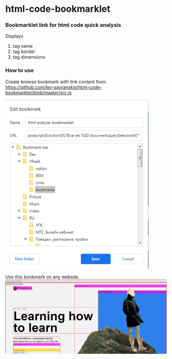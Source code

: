 # html-code-bookmarklet

### Bookmarklet link for html code quick analysis

Displays 
1. tag name
1. tag border
2. tag dimensions

### How to use

Create browse bookmark with link content from  
https://github.com/lev-savranskiy/html-code-bookmarklet/blob/master/src.js

![html-code-bookmarklet](https://raw.githubusercontent.com/lev-savranskiy/html-code-bookmarklet/master/html-code-bookmarklet-1.jpg)

Use this bookmark on any  website. 
![html-code-bookmarklet](https://raw.githubusercontent.com/lev-savranskiy/html-code-bookmarklet/master/html-code-bookmarklet-2.jpg)
